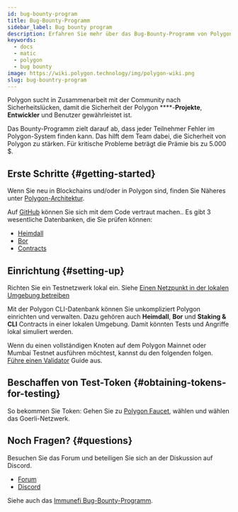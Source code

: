 ```yaml
---
id: bug-bounty-program
title: Bug-Bounty-Programm
sidebar_label: Bug bounty program
description: Erfahren Sie mehr über das Bug-Bounty-Programm von Polygon.
keywords:
  - docs
  - matic
  - polygon
  - bug bounty
image: https://wiki.polygon.technology/img/polygon-wiki.png
slug: bug-bountry-program
---
```


Polygon sucht in Zusammenarbeit mit der Community nach Sicherheitslücken, damit die Sicherheit der Polygon ****-**Projekte**, **Entwickler** und Benutzer gewährleistet ist.

Das Bounty-Programm zielt darauf ab, dass jeder Teilnehmer Fehler im Polygon-System finden kann. Das hilft dem Team dabei, die Sicherheit von Polygon zu stärken. Für kritische Probleme beträgt die Prämie bis zu 5.000 $.

## Erste Schritte {#getting-started}

Wenn Sie neu in Blockchains und/oder in Polygon sind, finden Sie Näheres unter [Polygon-Architektur](/docs/home/architecture/polygon-architecture).

Auf [GitHub](https://github.com/maticnetwork) können Sie sich mit dem Code vertraut machen.. Es gibt 3 wesentliche Datenbanken, die Sie prüfen können:

* [Heimdall](https://github.com/maticnetwork/heimdall)
* [Bor](https://github.com/maticnetwork/bor)
* [Contracts](https://github.com/maticnetwork/contracts)

## Einrichtung {#setting-up}

Richten Sie ein Testnetzwerk lokal ein. Siehe [Einen Netzpunkt in der lokalen Umgebung betreiben](https://github.com/maticnetwork/matic-cli)

Mit der Polygon CLI-Datenbank können Sie unkompliziert Polygon einrichten und verwalten. Dazu gehören auch **Heimdall**, **Bor** und **Staking & CLI** Contracts in einer lokalen Umgebung. Damit könnten Tests und Angriffe lokal simuliert werden.

Wenn du einen vollständigen Knoten auf dem Polygon Mainnet oder Mumbai Testnet ausführen möchtest, kannst du den folgenden folgen. [Führe einen Validator](/docs/validate/validate/run-validator) Guide aus.

## Beschaffen von Test-Token {#obtaining-tokens-for-testing}

So bekommen Sie Token: Gehen Sie zu [Polygon Faucet](https://faucet.polygon.technology/), wählen und wählen das Goerli-Netzwerk.

## Noch Fragen? {#questions}

Besuchen Sie das Forum und beteiligen Sie sich an der Diskussion auf Discord.

* [Forum](https://forum.polygon.technology)
* [Discord](https://discord.com/invite/0xPolygon)

Siehe auch das [Immunefi Bug-Bounty-Programm](https://immunefi.com/bounty/polygon/).
